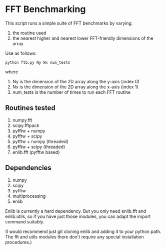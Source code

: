 # FFT Benchmarking

This script runs a simple suite of FFT benchmarks by varying:
1. the routine used
2. the nearest higher and nearest lower FFT-friendly dimensions of the array

Use as follows:

``
python ftb.py Ny Nx num_tests
``

where

1. Ny is the dimension of the 2D array along the y-axis (index 0)
2. Nx is the dimension of the 2D array along the x-axis (index 1)
3. num_tests is the number of times to run each FFT routine

## Routines tested

1. numpy.fft
2. scipy.fftpack
3. pyfftw + numpy
4. pyfftw + scipy
5. pyfftw + numpy (threaded)
6. pyfftw + scipy (threaded)
7. enlib.fft (pyfftw based)


## Dependencies

1. numpy
2. scipy
3. pyfftw
4. multiprocessing
5. enlib

Enlib is currently a hard dependency. But you only need enlib.fft and enlib.utils,
so if you have just those modules, you can adapt the import command suitably.

(I would recommend just git cloning enlib and adding it to your python path.
The fft and utils modules there don't require any special installation procedures.)